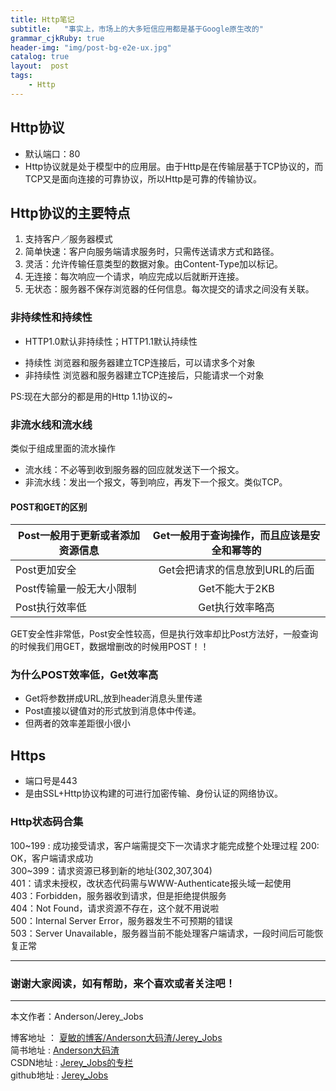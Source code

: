 ```yaml
---
title: Http笔记
subtitle:   "事实上，市场上的大多短信应用都是基于Google原生改的"
grammar_cjkRuby: true
header-img: "img/post-bg-e2e-ux.jpg"
catalog: true
layout:  post
tags:
    - Http
---
```


## Http协议

* 默认端口：80
* Http协议就是处于模型中的应用层。由于Http是在传输层基于TCP协议的，而TCP又是面向连接的可靠协议，所以Http是可靠的传输协议。

## Http协议的主要特点

1. 支持客户／服务器模式
2. 简单快速：客户向服务端请求服务时，只需传送请求方式和路径。
3. 灵活：允许传输任意类型的数据对象。由Content-Type加以标记。
4. 无连接：每次响应一个请求，响应完成以后就断开连接。
5. 无状态：服务器不保存浏览器的任何信息。每次提交的请求之间没有关联。

### 非持续性和持续性

* HTTP1.0默认非持续性；HTTP1.1默认持续性

- 持续性
浏览器和服务器建立TCP连接后，可以请求多个对象
- 非持续性
浏览器和服务器建立TCP连接后，只能请求一个对象

PS:现在大部分的都是用的Http 1.1协议的~
### 非流水线和流水线

类似于组成里面的流水操作

* 流水线：不必等到收到服务器的回应就发送下一个报文。
* 非流水线：发出一个报文，等到响应，再发下一个报文。类似TCP。

#### POST和GET的区别

| Post一般用于更新或者添加资源信息       | Get一般用于查询操作，而且应该是安全和幂等的           |
| ------------- |:-------------:|
| Post更加安全      | Get会把请求的信息放到URL的后面 |
| Post传输量一般无大小限制     | Get不能大于2KB      |
| Post执行效率低 | Get执行效率略高      |

GET安全性非常低，Post安全性较高，但是执行效率却比Post方法好，一般查询的时候我们用GET，数据增删改的时候用POST！！

### 为什么POST效率低，Get效率高

* Get将参数拼成URL,放到header消息头里传递
* Post直接以键值对的形式放到消息体中传递。
* 但两者的效率差距很小很小


## Https

* 端口号是443
* 是由SSL+Http协议构建的可进行加密传输、身份认证的网络协议。


### Http状态码合集

100~199 : 成功接受请求，客户端需提交下一次请求才能完成整个处理过程
200: OK，客户端请求成功 <br>
300~399：请求资源已移到新的地址(302,307,304) <br>
401：请求未授权，改状态代码需与WWW-Authenticate报头域一起使用<br> 
403：Forbidden，服务器收到请求，但是拒绝提供服务 <br>
404：Not Found，请求资源不存在，这个就不用说啦 <br>
500：Internal Server Error，服务器发生不可预期的错误 <br>
503：Server Unavailable，服务器当前不能处理客户端请求，一段时间后可能恢复正常


 ----------
### 谢谢大家阅读，如有帮助，来个喜欢或者关注吧！

 ----------
 本文作者：Anderson/Jerey_Jobs 

 博客地址   ： [夏敏的博客/Anderson大码渣/Jerey_Jobs][1] <br>
 简书地址   :  [Anderson大码渣][2] <br>
 CSDN地址   :  [Jerey_Jobs的专栏][3] <br>
 github地址 :  [Jerey_Jobs][4]
 


  [1]: http://jerey.cn/
  [2]: http://www.jianshu.com/users/016a5ba708a0/latest_articles
  [3]: http://blog.csdn.net/jerey_jobs
  [4]: https://github.com/Jerey-Jobs
